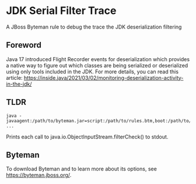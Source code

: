 # JDK Serial Filter Trace

A JBoss Byteman rule to debug the trace the JDK deserialization filtering

## Foreword

Java 17 introduced Flight Recorder events for deserialization which provides a native way to figure out which classes are being serialized or deserialized using only tools included in the JDK. For more details, you can read this article: https://inside.java/2021/03/02/monitoring-deserialization-activity-in-the-jdk/

## TLDR

```
java -javaagent:/path/to/byteman.jar=script:/path/to/rules.btm,boot:/path/to/byteman.jar ...
```

Prints each call to java.io.ObjectInputStream.filterCheck() to stdout.

## Byteman

To download Byteman and to learn more about its options, see https://byteman.jboss.org/.
